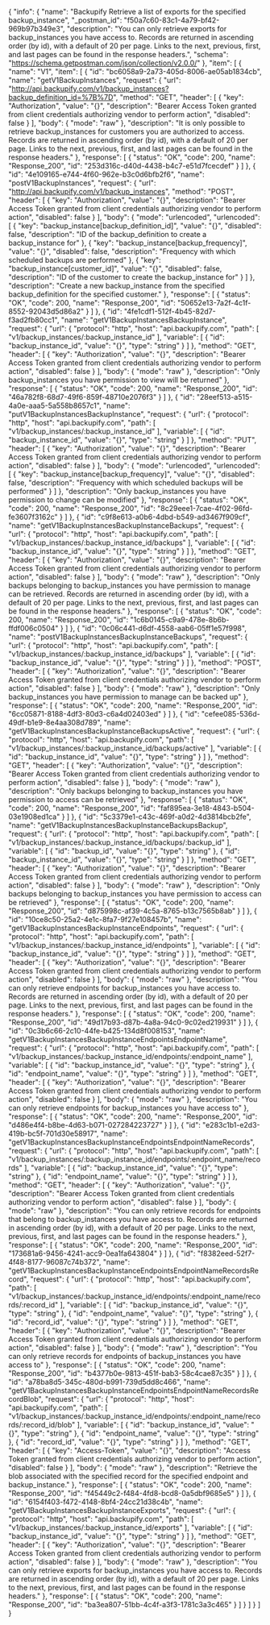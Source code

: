 {
  "info": {
    "name": "Backupify Retrieve a list of exports for the specified backup_instance",
    "_postman_id": "f50a7c60-83c1-4a79-bf42-969b97b349e3",
    "description": "You can only retrieve exports for backup_instances you have access to. Records are returned in ascending order (by id), with a default of 20 per page. Links to the next, previous, first, and last pages can be found in the response headers.",
    "schema": "https://schema.getpostman.com/json/collection/v2.0.0/"
  },
  "item": [
    {
      "name": "V1",
      "item": [
        {
          "id": "bc6058a9-2a73-405d-8006-ae05ab1834cb",
          "name": "getV1BackupInstances",
          "request": {
            "url": "http://api.backupify.com/v1/backup_instances?backup_definition_id=%7B%7D",
            "method": "GET",
            "header": [
              {
                "key": "Authorization",
                "value": "{}",
                "description": "Bearer Access Token granted from client credentials authorizing vendor to perform action",
                "disabled": false
              }
            ],
            "body": {
              "mode": "raw"
            },
            "description": "It is only possible to retrieve backup_instances for customers you are authorized to access. Records are returned in ascending order (by id), with a default of 20 per page. Links to the next, previous, first, and last pages can be found in the response headers."
          },
          "response": [
            {
              "status": "OK",
              "code": 200,
              "name": "Response_200",
              "id": "253d316c-d40d-4438-b4c7-e51d7fcecdef"
            }
          ]
        },
        {
          "id": "4e109165-e744-4f60-962e-b3c0d6bfb2f6",
          "name": "postV1BackupInstances",
          "request": {
            "url": "http://api.backupify.com/v1/backup_instances",
            "method": "POST",
            "header": [
              {
                "key": "Authorization",
                "value": "{}",
                "description": "Bearer Access Token granted from client credentials authorizing vendor to perform action",
                "disabled": false
              }
            ],
            "body": {
              "mode": "urlencoded",
              "urlencoded": [
                {
                  "key": "backup_instance[backup_definition_id]",
                  "value": "{}",
                  "disabled": false,
                  "description": "ID of the backup_definition to create a backup_instance for"
                },
                {
                  "key": "backup_instance[backup_frequency]",
                  "value": "{}",
                  "disabled": false,
                  "description": "Frequency with which scheduled backups are performed"
                },
                {
                  "key": "backup_instance[customer_id]",
                  "value": "{}",
                  "disabled": false,
                  "description": "ID of the customer to create the backup_instance for"
                }
              ]
            },
            "description": "Create a new backup_instance from the specified backup_definition for the specified customer."
          },
          "response": [
            {
              "status": "OK",
              "code": 200,
              "name": "Response_200",
              "id": "50652e13-7a2f-4c1f-8552-92043d5d86a2"
            }
          ]
        },
        {
          "id": "4fe1cdf1-512f-4b45-82d7-f3ad2fb80cc1",
          "name": "getV1BackupInstancesBackupInstance",
          "request": {
            "url": {
              "protocol": "http",
              "host": "api.backupify.com",
              "path": [
                "v1/backup_instances/:backup_instance_id"
              ],
              "variable": [
                {
                  "id": "backup_instance_id",
                  "value": "{}",
                  "type": "string"
                }
              ]
            },
            "method": "GET",
            "header": [
              {
                "key": "Authorization",
                "value": "{}",
                "description": "Bearer Access Token granted from client credentials authorizing vendor to perform action",
                "disabled": false
              }
            ],
            "body": {
              "mode": "raw"
            },
            "description": "Only backup_instances you have permission to view will be returned"
          },
          "response": [
            {
              "status": "OK",
              "code": 200,
              "name": "Response_200",
              "id": "46a782f8-68d7-49f6-859f-48710e2076f3"
            }
          ]
        },
        {
          "id": "28eef513-a515-4a0e-aaa5-5a558b8657c1",
          "name": "putV1BackupInstancesBackupInstance",
          "request": {
            "url": {
              "protocol": "http",
              "host": "api.backupify.com",
              "path": [
                "v1/backup_instances/:backup_instance_id"
              ],
              "variable": [
                {
                  "id": "backup_instance_id",
                  "value": "{}",
                  "type": "string"
                }
              ]
            },
            "method": "PUT",
            "header": [
              {
                "key": "Authorization",
                "value": "{}",
                "description": "Bearer Access Token granted from client credentials authorizing vendor to perform action",
                "disabled": false
              }
            ],
            "body": {
              "mode": "urlencoded",
              "urlencoded": [
                {
                  "key": "backup_instance[backup_frequency]",
                  "value": "{}",
                  "disabled": false,
                  "description": "Frequency with which scheduled backups will be performed"
                }
              ]
            },
            "description": "Only backup_instances you have permission to change can be modified"
          },
          "response": [
            {
              "status": "OK",
              "code": 200,
              "name": "Response_200",
              "id": "8c29eee1-7cae-4f02-96fd-fe3607f3162c"
            }
          ]
        },
        {
          "id": "c9f8e613-a0b6-4dbd-b549-ad3467f909cf",
          "name": "getV1BackupInstancesBackupInstanceBackups",
          "request": {
            "url": {
              "protocol": "http",
              "host": "api.backupify.com",
              "path": [
                "v1/backup_instances/:backup_instance_id/backups"
              ],
              "variable": [
                {
                  "id": "backup_instance_id",
                  "value": "{}",
                  "type": "string"
                }
              ]
            },
            "method": "GET",
            "header": [
              {
                "key": "Authorization",
                "value": "{}",
                "description": "Bearer Access Token granted from client credentials authorizing vendor to perform action",
                "disabled": false
              }
            ],
            "body": {
              "mode": "raw"
            },
            "description": "Only backups belonging to backup_instances you have permission to manage can be retrieved. Records are returned in ascending order (by id), with a default of 20 per page. Links to the next, previous, first, and last pages can be found in the response headers."
          },
          "response": [
            {
              "status": "OK",
              "code": 200,
              "name": "Response_200",
              "id": "1c6b0145-c9a9-478e-8b6b-ffdf006c0504"
            }
          ]
        },
        {
          "id": "0c06c441-d6df-4558-aab6-05ff1e57f998",
          "name": "postV1BackupInstancesBackupInstanceBackups",
          "request": {
            "url": {
              "protocol": "http",
              "host": "api.backupify.com",
              "path": [
                "v1/backup_instances/:backup_instance_id/backups"
              ],
              "variable": [
                {
                  "id": "backup_instance_id",
                  "value": "{}",
                  "type": "string"
                }
              ]
            },
            "method": "POST",
            "header": [
              {
                "key": "Authorization",
                "value": "{}",
                "description": "Bearer Access Token granted from client credentials authorizing vendor to perform action",
                "disabled": false
              }
            ],
            "body": {
              "mode": "raw"
            },
            "description": "Only backup_instances you have permission to manage can be backed up"
          },
          "response": [
            {
              "status": "OK",
              "code": 200,
              "name": "Response_200",
              "id": "6cc05871-8188-4df3-80d3-c6a4d02403ed"
            }
          ]
        },
        {
          "id": "cefee085-536d-49df-b1e9-8e4aa308d789",
          "name": "getV1BackupInstancesBackupInstanceBackupsActive",
          "request": {
            "url": {
              "protocol": "http",
              "host": "api.backupify.com",
              "path": [
                "v1/backup_instances/:backup_instance_id/backups/active"
              ],
              "variable": [
                {
                  "id": "backup_instance_id",
                  "value": "{}",
                  "type": "string"
                }
              ]
            },
            "method": "GET",
            "header": [
              {
                "key": "Authorization",
                "value": "{}",
                "description": "Bearer Access Token granted from client credentials authorizing vendor to perform action",
                "disabled": false
              }
            ],
            "body": {
              "mode": "raw"
            },
            "description": "Only backups belonging to backup_instances you have permission to access can be retrieved"
          },
          "response": [
            {
              "status": "OK",
              "code": 200,
              "name": "Response_200",
              "id": "faf895ea-3e18-4843-b504-03e1908ed1ca"
            }
          ]
        },
        {
          "id": "5c3379e1-c43c-469f-a0d2-4d3814bcb2fe",
          "name": "getV1BackupInstancesBackupInstanceBackupsBackup",
          "request": {
            "url": {
              "protocol": "http",
              "host": "api.backupify.com",
              "path": [
                "v1/backup_instances/:backup_instance_id/backups/:backup_id"
              ],
              "variable": [
                {
                  "id": "backup_id",
                  "value": "{}",
                  "type": "string"
                },
                {
                  "id": "backup_instance_id",
                  "value": "{}",
                  "type": "string"
                }
              ]
            },
            "method": "GET",
            "header": [
              {
                "key": "Authorization",
                "value": "{}",
                "description": "Bearer Access Token granted from client credentials authorizing vendor to perform action",
                "disabled": false
              }
            ],
            "body": {
              "mode": "raw"
            },
            "description": "Only backups belonging to backup_instances you have permission to access can be retrieved"
          },
          "response": [
            {
              "status": "OK",
              "code": 200,
              "name": "Response_200",
              "id": "d875998c-af39-4c5a-8765-b13c7565b8ab"
            }
          ]
        },
        {
          "id": "10ce8c50-25a2-4e1c-8fa7-9f27e108457b",
          "name": "getV1BackupInstancesBackupInstanceEndpoints",
          "request": {
            "url": {
              "protocol": "http",
              "host": "api.backupify.com",
              "path": [
                "v1/backup_instances/:backup_instance_id/endpoints"
              ],
              "variable": [
                {
                  "id": "backup_instance_id",
                  "value": "{}",
                  "type": "string"
                }
              ]
            },
            "method": "GET",
            "header": [
              {
                "key": "Authorization",
                "value": "{}",
                "description": "Bearer Access Token granted from client credentials authorizing vendor to perform action",
                "disabled": false
              }
            ],
            "body": {
              "mode": "raw"
            },
            "description": "You can only retrieve endpoints for backup_instances you have access to. Records are returned in ascending order (by id), with a default of 20 per page. Links to the next, previous, first, and last pages can be found in the response headers."
          },
          "response": [
            {
              "status": "OK",
              "code": 200,
              "name": "Response_200",
              "id": "49d17b93-d87b-4a8a-94c0-9c02ed219931"
            }
          ]
        },
        {
          "id": "0c3b6c66-2c10-44fe-b425-134d8f008153",
          "name": "getV1BackupInstancesBackupInstanceEndpointsEndpointName",
          "request": {
            "url": {
              "protocol": "http",
              "host": "api.backupify.com",
              "path": [
                "v1/backup_instances/:backup_instance_id/endpoints/:endpoint_name"
              ],
              "variable": [
                {
                  "id": "backup_instance_id",
                  "value": "{}",
                  "type": "string"
                },
                {
                  "id": "endpoint_name",
                  "value": "{}",
                  "type": "string"
                }
              ]
            },
            "method": "GET",
            "header": [
              {
                "key": "Authorization",
                "value": "{}",
                "description": "Bearer Access Token granted from client credentials authorizing vendor to perform action",
                "disabled": false
              }
            ],
            "body": {
              "mode": "raw"
            },
            "description": "You can only retrieve endpoints for backup_instances you have access to"
          },
          "response": [
            {
              "status": "OK",
              "code": 200,
              "name": "Response_200",
              "id": "d486e4f4-b8be-4d63-b071-027284223727"
            }
          ]
        },
        {
          "id": "e283c1b1-e2d3-419b-bc5f-701d30e58917",
          "name": "getV1BackupInstancesBackupInstanceEndpointsEndpointNameRecords",
          "request": {
            "url": {
              "protocol": "http",
              "host": "api.backupify.com",
              "path": [
                "v1/backup_instances/:backup_instance_id/endpoints/:endpoint_name/records"
              ],
              "variable": [
                {
                  "id": "backup_instance_id",
                  "value": "{}",
                  "type": "string"
                },
                {
                  "id": "endpoint_name",
                  "value": "{}",
                  "type": "string"
                }
              ]
            },
            "method": "GET",
            "header": [
              {
                "key": "Authorization",
                "value": "{}",
                "description": "Bearer Access Token granted from client credentials authorizing vendor to perform action",
                "disabled": false
              }
            ],
            "body": {
              "mode": "raw"
            },
            "description": "You can only retrieve records for endpoints that belong to backup_instances you have access to. Records are returned in ascending order (by id), with a default of 20 per page. Links to the next, previous, first, and last pages can be found in the response headers."
          },
          "response": [
            {
              "status": "OK",
              "code": 200,
              "name": "Response_200",
              "id": "173681a6-9456-4241-acc9-0ea1fa643804"
            }
          ]
        },
        {
          "id": "f8382eed-52f7-4f48-8177-96087c74b372",
          "name": "getV1BackupInstancesBackupInstanceEndpointsEndpointNameRecordsRecord",
          "request": {
            "url": {
              "protocol": "http",
              "host": "api.backupify.com",
              "path": [
                "v1/backup_instances/:backup_instance_id/endpoints/:endpoint_name/records/:record_id"
              ],
              "variable": [
                {
                  "id": "backup_instance_id",
                  "value": "{}",
                  "type": "string"
                },
                {
                  "id": "endpoint_name",
                  "value": "{}",
                  "type": "string"
                },
                {
                  "id": "record_id",
                  "value": "{}",
                  "type": "string"
                }
              ]
            },
            "method": "GET",
            "header": [
              {
                "key": "Authorization",
                "value": "{}",
                "description": "Bearer Access Token granted from client credentials authorizing vendor to perform action",
                "disabled": false
              }
            ],
            "body": {
              "mode": "raw"
            },
            "description": "You can only retrieve records for endpoints of backup_instances you have access to"
          },
          "response": [
            {
              "status": "OK",
              "code": 200,
              "name": "Response_200",
              "id": "b4377b0e-9813-451f-bab3-58c4cae87c35"
            }
          ]
        },
        {
          "id": "a78ba8d5-345c-480d-b991-739d5dd8c466",
          "name": "getV1BackupInstancesBackupInstanceEndpointsEndpointNameRecordsRecordBlob",
          "request": {
            "url": {
              "protocol": "http",
              "host": "api.backupify.com",
              "path": [
                "v1/backup_instances/:backup_instance_id/endpoints/:endpoint_name/records/:record_id/blob"
              ],
              "variable": [
                {
                  "id": "backup_instance_id",
                  "value": "{}",
                  "type": "string"
                },
                {
                  "id": "endpoint_name",
                  "value": "{}",
                  "type": "string"
                },
                {
                  "id": "record_id",
                  "value": "{}",
                  "type": "string"
                }
              ]
            },
            "method": "GET",
            "header": [
              {
                "key": "Access-Token",
                "value": "{}",
                "description": "Access Token granted from client credentials authorizing vendor to perform action",
                "disabled": false
              }
            ],
            "body": {
              "mode": "raw"
            },
            "description": "Retrieve the blob associated with the specified record for the specified endpoint and backup_instance."
          },
          "response": [
            {
              "status": "OK",
              "code": 200,
              "name": "Response_200",
              "id": "f45449c2-f484-4fd8-bcd8-0a5dbf9685e5"
            }
          ]
        },
        {
          "id": "6154f403-f472-4148-8bf4-24cc21d38c4b",
          "name": "getV1BackupInstancesBackupInstanceExports",
          "request": {
            "url": {
              "protocol": "http",
              "host": "api.backupify.com",
              "path": [
                "v1/backup_instances/:backup_instance_id/exports"
              ],
              "variable": [
                {
                  "id": "backup_instance_id",
                  "value": "{}",
                  "type": "string"
                }
              ]
            },
            "method": "GET",
            "header": [
              {
                "key": "Authorization",
                "value": "{}",
                "description": "Bearer Access Token granted from client credentials authorizing vendor to perform action",
                "disabled": false
              }
            ],
            "body": {
              "mode": "raw"
            },
            "description": "You can only retrieve exports for backup_instances you have access to. Records are returned in ascending order (by id), with a default of 20 per page. Links to the next, previous, first, and last pages can be found in the response headers."
          },
          "response": [
            {
              "status": "OK",
              "code": 200,
              "name": "Response_200",
              "id": "ba3ea807-51bb-4c4f-a3f3-1781c3a3c465"
            }
          ]
        }
      ]
    }
  ]
}